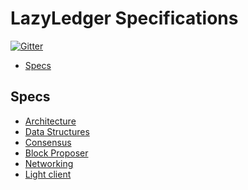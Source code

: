 LazyLedger Specifications
===

[![Gitter](https://badges.gitter.im/LazyLedger/lazyledger-specs.svg)](https://gitter.im/LazyLedger/lazyledger-specs?utm_source=badge&utm_medium=badge&utm_campaign=pr-badge)

- [Specs](#specs)

## Specs

- [Architecture](specs/architecture.md)
- [Data Structures](specs/data_structures.md)
- [Consensus](specs/consensus.md)
- [Block Proposer](specs/block_proposer.md)
- [Networking](specs/networking.md)
- [Light client](specs/light_client.md)
